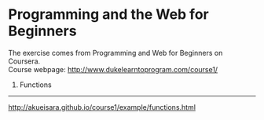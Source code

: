 Programming and the Web for Beginners
===================================
The exercise comes from Programming and Web for Beginners on Coursera. </br>
Course webpage: http://www.dukelearntoprogram.com/course1/

1. Functions
-----------------------------------
http://akueisara.github.io/course1/example/functions.html
